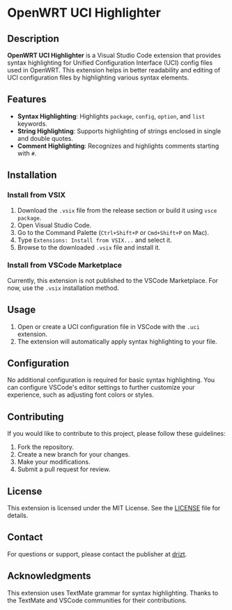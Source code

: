 # OpenWRT UCI Highlighter

## Description

**OpenWRT UCI Highlighter** is a Visual Studio Code extension that provides
syntax highlighting for Unified Configuration Interface (UCI) config files used
in OpenWRT. This extension helps in better readability and editing of UCI
configuration files by highlighting various syntax elements.

## Features

- **Syntax Highlighting**: Highlights `package`, `config`, `option`, and `list`
  keywords.
- **String Highlighting**: Supports highlighting of strings enclosed in single
  and double quotes.
- **Comment Highlighting**: Recognizes and highlights comments starting with
  `#`.

## Installation

### Install from VSIX

1. Download the `.vsix` file from the release section or build it using
   `vsce package`.
2. Open Visual Studio Code.
3. Go to the Command Palette (`Ctrl+Shift+P` or `Cmd+Shift+P` on Mac).
4. Type `Extensions: Install from VSIX...` and select it.
5. Browse to the downloaded `.vsix` file and install it.

### Install from VSCode Marketplace

Currently, this extension is not published to the VSCode Marketplace. For now,
use the `.vsix` installation method.

## Usage

1. Open or create a UCI configuration file in VSCode with the `.uci` extension.
2. The extension will automatically apply syntax highlighting to your file.

## Configuration

No additional configuration is required for basic syntax highlighting. You can
configure VSCode's editor settings to further customize your experience, such as
adjusting font colors or styles.

## Contributing

If you would like to contribute to this project, please follow these guidelines:

1. Fork the repository.
2. Create a new branch for your changes.
3. Make your modifications.
4. Submit a pull request for review.

## License

This extension is licensed under the MIT License. See the [LICENSE](LICENSE)
file for details.

## Contact

For questions or support, please contact the publisher at
[drizt](mailto:drizt@example.com).

## Acknowledgments

This extension uses TextMate grammar for syntax highlighting. Thanks to the
TextMate and VSCode communities for their contributions.
